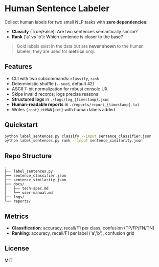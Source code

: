 # Human Sentence Labeler

Collect human labels for two small NLP tasks with **zero dependencies**:

- **Classify** (True/False): Are two sentences semantically similar?
- **Rank** ('a' vs 'b'): Which sentence is closer to the base?

> Gold labels exist in the data but are **never shown** to the human labeler; they are used for **metrics** only.

## Features
- CLI with two subcommands: `classify`, `rank`
- Deterministic shuffle (`--seed`, default 42)
- ASCII 7-bit normalization for robust console UX
- Skips invalid records; logs precise reasons
- **Structured logs** in `./logs/log_{timestamp}.json`
- **Human-readable reports** in `./reports/report_{timestamp}.txt`
- Writes `{root}_HUMAN{ext}` with human labels added

## Quickstart
```bash
python label_sentences.py classify --input sentence_classifier.json
python label_sentences.py rank --input sentence_similarity.json
```

## Repo Structure
```
.
├── label_sentences.py
├── sentence_classifier.json
├── sentence_similarity.json
├── docs/
│   ├── tech-spec.md
│   └── user-manual.md
├── logs/
└── reports/
```

## Metrics
- **Classification**: accuracy, recall/F1 per class, confusion (TP/FP/FN/TN)
- **Ranking**: accuracy, recall/F1 per label ('a','b'), confusion grid

## License
MIT
